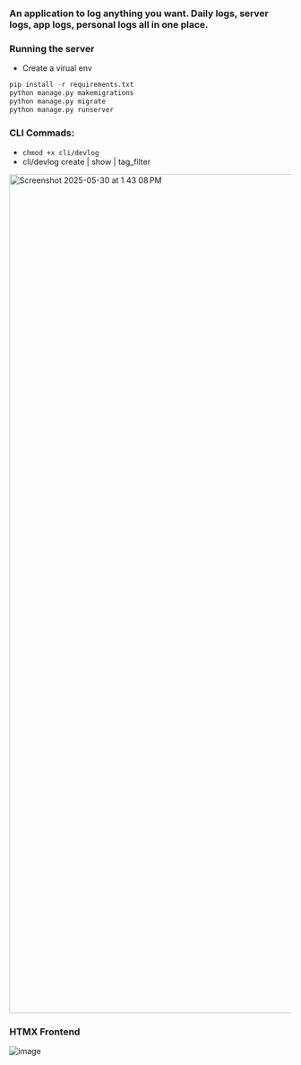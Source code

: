 ### An application to log anything you want. Daily logs, server logs, app logs, personal logs all in one place. 

### Running the server
- Create a virual env
  
```python
pip install -r requirements.txt
python manage.py makemigrations
python manage.py migrate
python manage.py runserver
```

### CLI Commads: 
- `chmod +x cli/devlog`
- cli/devlog create | show | tag_filter

<img width="1496" alt="Screenshot 2025-05-30 at 1 43 08 PM" src="https://github.com/user-attachments/assets/e8119217-444c-4717-808f-d95703bf7832" />

### HTMX Frontend
![image](https://github.com/user-attachments/assets/5786dcab-7c48-4ec9-8378-adbef8f0896d)
